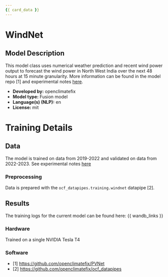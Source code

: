 ```yaml
---
{{ card_data }}
---
```







# WindNet

## Model Description

<!-- Provide a longer summary of what this model is/does. -->
This model class uses numerical weather prediction and recent wind power output to forecast the wind power in North West India over the next 48 hours at 15 minute granularity. More information can be found in the model repo [1] and experimental notes [here](https://github.com/openclimatefix/PVNet/tree/main/experiments/india). 


- **Developed by:** openclimatefix
- **Model type:** Fusion model
- **Language(s) (NLP):** en
- **License:** mit


# Training Details

## Data

<!-- This should link to a Data Card, perhaps with a short stub of information on what the training data is all about as well as documentation related to data pre-processing or additional filtering. -->

The model is trained on data from 2019-2022 and validated on data from 2022-2023. See experimental notes [here](https://github.com/openclimatefix/PVNet/tree/main/experiments/india)


### Preprocessing

Data is prepared with the `ocf_datapipes.training.windnet` datapipe [2].


## Results

The training logs for the current model can be found here:
{{ wandb_links }}


### Hardware

Trained on a single NVIDIA Tesla T4

### Software

- [1] https://github.com/openclimatefix/PVNet
- [2] https://github.com/openclimatefix/ocf_datapipes
